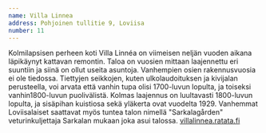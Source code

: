 ```yaml
---
name: Villa Linnea
address: Pohjoinen tullitie 9, Loviisa
number: 11
---
```

Kolmilapsisen perheen koti Villa Linnéa on viimeisen neljän vuoden aikana läpikäynyt kattavan remontin. Taloa on vuosien mittaan laajennettu eri suuntiin ja siinä on ollut useita asuntoja. Vanhempien osien rakennusvuosia ei ole tiedossa. Tiettyjen seikkojen, kuten ulkolaudoituksen ja kivijalan perusteella, voi arvata että vanhin tupa olisi 1700-luvun lopulta, ja toiseksi vanhin1800-luvun puolivälistä. Kolmas laajennus on luultavasti 1800-luvun lopulta, ja sisäpihan kuistiosa sekä yläkerta ovat vuodelta 1929. Vanhemmat Loviisalaiset saattavat myös tuntea talon nimellä "Sarkalagården" veturinkuljettaja Sarkalan mukaan joka asui talossa. [villalinnea.ratata.fi](http://villalinnea.ratata.fi)
